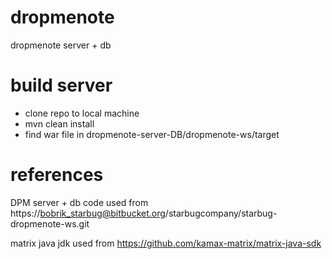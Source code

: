 # dropmenote
dropmenote server + db

# build server

- clone repo to local machine
- mvn clean install
- find war file in dropmenote-server-DB/dropmenote-ws/target

# references
DPM server + db code used from https://bobrik_starbug@bitbucket.org/starbugcompany/starbug-dropmenote-ws.git

matrix java jdk used from https://github.com/kamax-matrix/matrix-java-sdk

